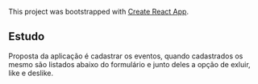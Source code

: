 This project was bootstrapped with [Create React App](https://github.com/facebook/create-react-app).

## Estudo
 Proposta da aplicação é cadastrar os eventos, quando cadastrados os mesmo são listados abaixo do formulário e junto deles a opção de exluir, like e deslike.

